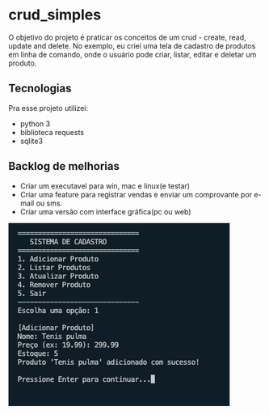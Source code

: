 # crud_simples
O objetivo do projeto é praticar os conceitos de um crud - create, read, update and delete.
No exemplo, eu criei uma tela de cadastro de produtos em linha de comando, onde o usuário pode criar, listar, editar e deletar um produto.

## Tecnologias

Pra esse projeto utilizei:
- python 3
- biblioteca requests
- sqlite3

## Backlog de melhorias
- Criar um executavel para win, mac e linux(e testar)
- Criar uma feature para registrar vendas e enviar um comprovante por e-mail ou sms.
- Criar uma versão com interface gráfica(pc ou web)


![Tela de adicionar produto](image.png)